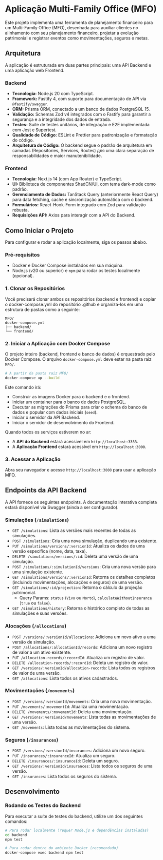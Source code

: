 # Aplicação Multi-Family Office (MFO)

Este projeto implementa uma ferramenta de planejamento financeiro para um Multi-Family Office (MFO), desenhada para auxiliar clientes no alinhamento com seu planejamento financeiro, projetar a evolução patrimonial e registrar eventos como movimentações, seguros e metas.

## Arquitetura

A aplicação é estruturada em duas partes principais: uma API Backend e uma aplicação web Frontend.

### Backend

  - **Tecnologia:** Node.js 20 com TypeScript.
  - **Framework:** Fastify 4, com suporte para documentação de API via `@fastify/swagger`.
  - **ORM:** Prisma ORM, conectado a um banco de dados PostgreSQL 15.
  - **Validação:** Schemas Zod v4 integrados com o Fastify para garantir a segurança e a integridade dos dados de entrada.
  - **Testes:** Suíte de testes unitários, de integração e E2E implementada com Jest e Supertest.
  - **Qualidade de Código:** ESLint e Prettier para padronização e formatação do código.
  - **Arquitetura de Código:** O backend segue o padrão de arquitetura em camadas (Repositories, Services, Routes) для uma clara separação de responsabilidades e maior manutenibilidade.

### Frontend

  - **Tecnologia:** Next.js 14 (com App Router) e TypeScript.
  - **UI:** Biblioteca de componentes ShadCN/UI, com tema dark-mode como padrão.
  - **Gerenciamento de Dados:** TanStack Query (anteriormente React Query) para data fetching, cache e sincronização automática com o backend.
  - **Formulários:** React-Hook-Form integrado com Zod para validação robusta.
  - **Requisições API:** Axios para interagir com a API do Backend.

## Como Iniciar o Projeto

Para configurar e rodar a aplicação localmente, siga os passos abaixo.

### Pré-requisitos

  - Docker e Docker Compose instalados em sua máquina.
  - Node.js (v20 ou superior) e `npm` para rodar os testes localmente (opcional).

### 1\. Clonar os Repositórios

Você precisará clonar ambos os repositórios (backend e frontend) e copiar o docker-compose.yml do repositório .github e organizá-los em uma estrutura de pastas como a seguinte:

```
MFO/
docker-compose.yml
├── backend/
└── frontend/
```

### 2\. Iniciar a Aplicação com Docker Compose

O projeto inteiro (backend, frontend e banco de dados) é orquestrado pelo Docker Compose. O arquivo `docker-compose.yml` deve estar na pasta raiz `MFO/`.

```bash
# A partir da pasta raiz MFO/
docker-compose up --build
```

Este comando irá:

  - Construir as imagens Docker para o backend e o frontend.
  - Iniciar um container para o banco de dados PostgreSQL.
  - Executar as migrações do Prisma para criar o schema do banco de dados e popular com dados iniciais (`seed`).
  - Iniciar o servidor da API Backend.
  - Iniciar o servidor de desenvolvimento do Frontend.

Quando todos os serviços estiverem no ar:

  - A **API do Backend** estará acessível em `http://localhost:3333`.
  - A **Aplicação Frontend** estará acessível em `http://localhost:3000`.

### 3\. Acessar a Aplicação

Abra seu navegador e acesse `http://localhost:3000` para usar a aplicação MFO.

## Endpoints da API Backend

A API fornece os seguintes endpoints. A documentação interativa completa estará disponível via Swagger (ainda a ser configurado).

### Simulações (`/simulations`)

  - `GET /simulations`: Lista as versões mais recentes de todas as simulações.
  - `POST /simulations`: Cria uma nova simulação, duplicando uma existente.
  - `PUT /simulations/versions/:versionId`: Atualiza os dados de uma versão específica (nome, data, taxa).
  - `DELETE /simulations/versions/:id`: Deleta uma versão de uma simulação.
  - `POST /simulations/:simulationId/versions`: Cria uma nova versão para uma simulação existente.
  - `GET /simulations/versions/:versionId`: Retorna os detalhes completos (incluindo movimentações, alocações e seguros) de uma versão.
  - `GET /simulations/:id/projection`: Retorna o cálculo da projeção patrimonial.
      - Query Params: `status` (`Vivo` ou `Morto`), `calculateWithoutInsurance` (`true` ou `false`).
  - `GET /simulations/history`: Retorna o histórico completo de todas as simulações e suas versões.

### Alocações (`/allocations`)

  - `POST /versions/:versionId/allocations`: Adiciona um novo ativo a uma versão de simulação.
  - `POST /allocations/:allocationId/records`: Adiciona um novo registro de valor a um ativo existente.
  - `PUT /allocation-records/:recordId`: Atualiza um registro de valor.
  - `DELETE /allocation-records/:recordId`: Deleta um registro de valor.
  - `GET /versions/:versionId/allocation-records`: Lista todos os registros de valor de uma versão.
  - `GET /allocations`: Lista todos os ativos cadastrados.

### Movimentações (`/movements`)

  - `POST /versions/:versionId/movements`: Cria uma nova movimentação.
  - `PUT /movements/:movementId`: Atualiza uma movimentação.
  - `DELETE /movements/:movementId`: Deleta uma movimentação.
  - `GET /versions/:versionId/movements`: Lista todas as movimentações de uma versão.
  - `GET /movements`: Lista todas as movimentações do sistema.

### Seguros (`/insurances`)

  - `POST /versions/:versionId/insurances`: Adiciona um novo seguro.
  - `PUT /insurances/:insuranceId`: Atualiza um seguro.
  - `DELETE /insurances/:insuranceId`: Deleta um seguro.
  - `GET /versions/:versionId/insurances`: Lista todos os seguros de uma versão.
  - `GET /insurances`: Lista todos os seguros do sistema.

## Desenvolvimento

### Rodando os Testes do Backend

Para executar a suíte de testes do backend, utilize um dos seguintes comandos:

```bash
# Para rodar localmente (requer Node.js e dependências instaladas)
cd backend
npm test

# Para rodar dentro do ambiente Docker (recomendado)
docker-compose exec backend npm test
```

